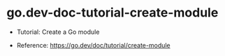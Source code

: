 # go.dev-doc-tutorial-create-module

- Tutorial: Create a Go module

- Reference: https://go.dev/doc/tutorial/create-module
